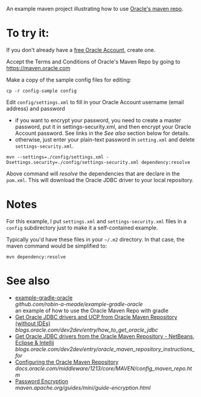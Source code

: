 An example maven project illustrating how to use [Oracle's maven repo](https://maven.oracle.com).

# To try it:

If you don't already have a [free Oracle
Account](http://www.oracle.com/us/corporate/contact/help/index.html), create
one.

Accept the Terms and Conditions of Oracle's Maven Repo by going to
https://maven.oracle.com

Make a copy of the sample config files for editing:

```
cp -r config-sample config
```
   
Edit `config/settings.xml` to fill in your Oracle Account username (email
address) and password
- if you want to encrypt your password, you need to create a master password,
  put it in settings-security.xml, and then encrypt your Oracle Account
  password.  See links in the *See also* section below for details.
- otherwise, just enter your plain-text password in `setting.xml` and delete
  `settings-security.xml`.

```
mvn --settings=./config/settings.xml -Dsettings.security=./config/settings-security.xml dependency:resolve
```

Above command will *resolve* the dependencies that are declare in the
`pom.xml`. This will download the Oracle JDBC driver to your local repository.


# Notes

For this example, I put `settings.xml` and `settings-security.xml` files in a `config` subdirectory just to make it a self-contained example.

Typically you'd have these files in your `~/.m2` directory. In that case, the maven command would be simplified to:

```
mvn dependency:resolve
```

# See also

- [example-gradle-oracle](https://github.com/robin-a-meade/example-gradle-oracle)  
  *github.com/robin-a-meade/example-gradle-oracle*  
  an example of how to use the Oracle Maven Repo with gradle
- [Get Oracle JDBC drivers and UCP from Oracle Maven Repository (without IDEs)](https://blogs.oracle.com/dev2dev/entry/how_to_get_oracle_jdbc)  
  *blogs.oracle.com/dev2dev/entry/how_to_get_oracle_jdbc*
- [Get Oracle JDBC drivers from the Oracle Maven Repository - NetBeans, Eclipse & Intellij](https://maven.apache.org/guides/mini/guide-encryption.html)  
  *blogs.oracle.com/dev2dev/entry/oracle_maven_repository_instructions_for*
- [Configuring the Oracle Maven Repository](http://docs.oracle.com/middleware/1213/core/MAVEN/config_maven_repo.htm#MAVEN9010)  
  *docs.oracle.com/middleware/1213/core/MAVEN/config_maven_repo.htm*
- [Password Encryption](https://maven.apache.org/guides/mini/guide-encryption.html)  
  *maven.apache.org/guides/mini/guide-encryption.html*

<!---
- []()
  **
-->

